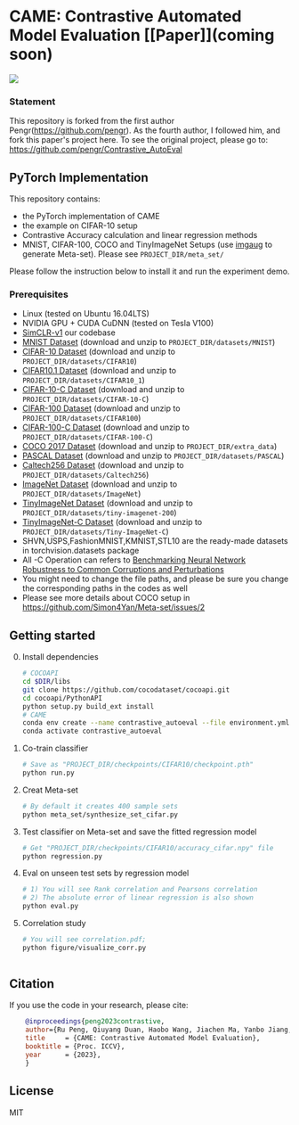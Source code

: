 # CAME: Contrastive Automated Model Evaluation [[Paper]](coming soon)
![](https://github.com/pengr/Contrastive_AutoEval/blob/master/Our_Model.png)


### Statement
This repository is forked from the first author Pengr(https://github.com/pengr). As the fourth author, I followed him, and fork this paper's project here.
To see the original project, please go to: https://github.com/pengr/Contrastive_AutoEval

## PyTorch Implementation

This repository contains:

- the PyTorch implementation of CAME
- the example on CIFAR-10 setup
- Contrastive Accuracy calculation and linear regression methods
- MNIST, CIFAR-100, COCO and TinyImageNet Setups (use [imgaug](https://imgaug.readthedocs.io/en/latest/) to generate Meta-set).
  Please see ```PROJECT_DIR/meta_set/```

Please follow the instruction below to install it and run the experiment demo.

### Prerequisites
* Linux (tested on Ubuntu 16.04LTS)
* NVIDIA GPU + CUDA CuDNN (tested on Tesla V100)
* [SimCLR-v1](https://github.com/sthalles/SimCLR) our codebase
* [MNIST Dataset](https://drive.google.com/file/d/1wq8pIdayAbCu5MBfT1M38BATcShsaaeq/view?usp=sharing) (download and unzip to ```PROJECT_DIR/datasets/MNIST```)
* [CIFAR-10 Dataset](https://www.cs.toronto.edu/~kriz/cifar.html) (download and unzip to ```PROJECT_DIR/datasets/CIFAR10```)
* [CIFAR10.1 Dataset](https://github.com/modestyachts/CIFAR-10.1) (download and unzip to ```PROJECT_DIR/datasets/CIFAR10_1```)
* [CIFAR-10-C Dataset](https://zenodo.org/record/2535967#.Y-3ggHZBx3g) (download and unzip to ```PROJECT_DIR/datasets/CIFAR-10-C```)
* [CIFAR-100 Dataset](https://www.cs.toronto.edu/~kriz/cifar.html) (download and unzip to ```PROJECT_DIR/datasets/CIFAR100```)
* [CIFAR-100-C Dataset](https://zenodo.org/record/3555552#.Y-3gwHZBx3g) (download and unzip to ```PROJECT_DIR/datasets/CIFAR-100-C```)
* [COCO 2017 Dataset](http://cocodataset.org) (download and unzip to ```PROJECT_DIR/extra_data```)
* [PASCAL Dataset](http://host.robots.ox.ac.uk/pascal/VOC/) (download and unzip to ```PROJECT_DIR/datasets/PASCAL```)
* [Caltech256 Dataset](https://data.caltech.edu/records/nyy15-4j048) (download and unzip to ```PROJECT_DIR/datasets/Caltech256```)
* [ImageNet Dataset](https://image-net.org/challenges/LSVRC/2013/2013-downloads.php) (download and unzip to ```PROJECT_DIR/datasets/ImageNet```)
* [TinyImageNet Dataset](http://cs231n.stanford.edu/tiny-imagenet-200.zip) (download and unzip to ```PROJECT_DIR/datasets/tiny-imagenet-200```)
* [TinyImageNet-C Dataset](https://zenodo.org/record/2469796#.Y-3gynZBx3g) (download and unzip to ```PROJECT_DIR/datasets/Tiny-ImageNet-C```)
* SHVN,USPS,FashionMNIST,KMNIST,STL10 are the ready-made datasets in torchvision.datasets package 
* All -C Operation can refers to [Benchmarking Neural Network Robustness to Common Corruptions and Perturbations](https://github.com/hendrycks/robustness)
* You might need to change the file paths, and please be sure you change the corresponding paths in the codes as well  
* Please see more details about COCO setup in https://github.com/Simon4Yan/Meta-set/issues/2


## Getting started
0. Install dependencies 
    ```bash
    # COCOAPI
    cd $DIR/libs
    git clone https://github.com/cocodataset/cocoapi.git
    cd cocoapi/PythonAPI
    python setup.py build_ext install
    # CAME
    conda env create --name contrastive_autoeval --file environment.yml
    conda activate contrastive_autoeval
    ```

1. Co-train classifier
    ```bash
    # Save as "PROJECT_DIR/checkpoints/CIFAR10/checkpoint.pth"
    python run.py
    ```
    
2. Creat Meta-set
    ```bash
    # By default it creates 400 sample sets
    python meta_set/synthesize_set_cifar.py
    ```
   
3. Test classifier on Meta-set and save the fitted regression model
    ```bash
    # Get "PROJECT_DIR/checkpoints/CIFAR10/accuracy_cifar.npy" file
    python regression.py
    ```

4. Eval on unseen test sets by regression model
    ```bash
    # 1) You will see Rank correlation and Pearsons correlation
    # 2) The absolute error of linear regression is also shown
    python eval.py
    ``` 

5. Correlation study
    ```bash
    # You will see correlation.pdf;
    python figure/visualize_corr.py
        
## Citation
If you use the code in your research, please cite:
```bibtex
    @inproceedings{peng2023contrastive,
    author={Ru Peng, Qiuyang Duan, Haobo Wang, Jiachen Ma, Yanbo Jiang, Yongjun Tu, Xiu Jiang, Junbo Zhao},
    title     = {CAME: Contrastive Automated Model Evaluation},
    booktitle = {Proc. ICCV},
    year      = {2023},
    }
```

## License
MIT
